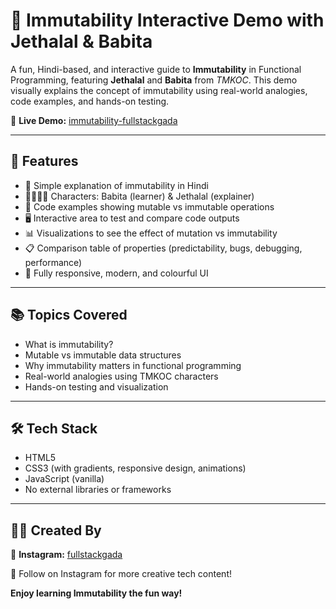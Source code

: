 # 🔧 Immutability Interactive Demo with Jethalal & Babita

A fun, Hindi-based, and interactive guide to **Immutability** in Functional Programming, featuring **Jethalal** and **Babita** from _TMKOC_. This demo visually explains the concept of immutability using real-world analogies, code examples, and hands-on testing.

🔗 **Live Demo:** [immutability-fullstackgada](https://immutability-fullstackgada.netlify.app/)

---


## 🎯 Features

- 🧠 Simple explanation of immutability in Hindi
- 👩‍💼👨‍💼 Characters: Babita (learner) & Jethalal (explainer)
- 📝 Code examples showing mutable vs immutable operations
- 🖥️ Interactive area to test and compare code outputs
- 📊 Visualizations to see the effect of mutation vs immutability
- 📋 Comparison table of properties (predictability, bugs, debugging, performance)
- 📱 Fully responsive, modern, and colourful UI

---

## 📚 Topics Covered

- What is immutability?
- Mutable vs immutable data structures
- Why immutability matters in functional programming
- Real-world analogies using TMKOC characters
- Hands-on testing and visualization

---

## 🛠️ Tech Stack

- HTML5
- CSS3 (with gradients, responsive design, animations)
- JavaScript (vanilla)
- No external libraries or frameworks

---

## 👨‍🎨 Created By

🔗 **Instagram:** [fullstackgada](https://www.instagram.com/fullstackgada/)

🤝 Follow on Instagram for more creative tech content!

**Enjoy learning Immutability the fun way!**
